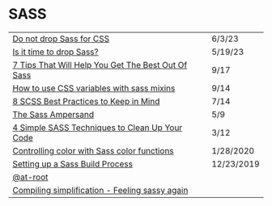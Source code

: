 # SASS

|                                                                                                                                                         |            |
| ------------------------------------------------------------------------------------------------------------------------------------------------------- | ---------- |
| [Do not drop Sass for CSS](https://dev.to/robole/do-not-drop-sass-for-css-1ofm)                                                                         | 6/3/23     |
| [Is it time to drop Sass?](https://gomakethings.com/is-it-time-to-drop-sass/)                                                                           | 5/19/23    |
| [7 Tips That Will Help You Get The Best Out Of Sass](https://medium.com/weekly-webtips/7-tips-that-will-help-you-get-the-best-out-of-sass-bafc923634ba) | 9/17       |
| [How to use CSS variables with sass mixins](https://www.techhive.io/our-insights/how-to-use-css-variables-with-sass-mixins)                             | 9/14       |
| [8 SCSS Best Practices to Keep in Mind](https://dev.to/liaowow/8-css-best-practices-to-keep-in-mind-4n5h)                                               | 7/14       |
| [The Sass Ampersand](https://css-tricks.com/the-sass-ampersand/)                                                                                        | 5/9        |
| [4 Simple SASS Techniques to Clean Up Your Code](https://medium.com/@mjtweaver/css-architecture-bemcss-block-element-modifier-e642bd0f4218)             | 3/12       |
| [Controlling color with Sass color functions](https://thoughtbot.com/blog/controlling-color-with-sass-color-functions)                                  | 1/28/2020  |
| [Setting up a Sass Build Process](https://itnext.io/setting-up-a-sass-build-process-aa9fd92fa585)                                                       | 12/23/2019 |
| [@at-root](https://sass-lang.com/documentation/at-rules/at-root)                                                                                        |            |
| [Compiling simplification - Feeling sassy again](https://cloudfour.com/thinks/feeling-sassy-again/)                                                     |            |
